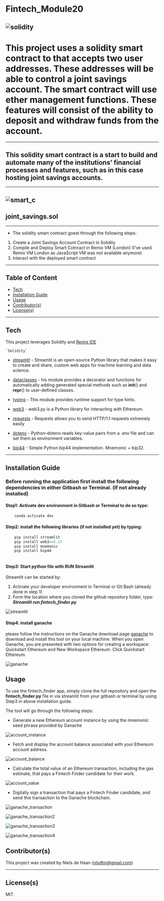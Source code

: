 # Fintech_Module20

![solidity](https://github.com/nielsdehaan1977/Fintech_Module20/blob/main/Images/solidity.jpg)
---
# This project uses a solidity smart contract to that accepts two user addresses. These addresses will be able to control a joint savings account. The smart contract will use ether management functions. These features will consist of the ability to deposit and withdraw funds from the account.

---
## This solidity smart contract is a start to build and automate many of the institutions’ financial processes and features, such as in this case hosting joint savings accounts.
---
![smart_c](https://github.com/nielsdehaan1977/Fintech_Module20/blob/main/Images/smartcontracts.jpg)
---
## joint_savings.sol
---
* The solidity smart contract goest through the following steps:

1. Create a Joint Savings Account Contract in Solidity
2. Compile and Deploy Smart Cotnract in Remix VM (London) (I've used Remix VM London as JavaScript VM was not available anymore)
3. Interact with the deployed smart contract

---
## Table of Content

- [Tech](#technologies)
- [Installation Guide](#installation-guide)
- [Usage](#usage)
- [Contributor(s)](#contributor(s))
- [License(s)](#license(s))

---
## Tech

This project leverages Solidity and [Remix IDE](https://remix.ethereum.org/)
```
`Solidity`
```
* [streamlit](https://streamlit.io/) - Streamlit is an open-source Python library that makes it easy to create and share, custom web apps for machine learning and data science.

* [dataclasses](https://docs.python.org/3/library/dataclasses.html) - his module provides a decorator and functions for automatically adding generated special methods such as __init__() and __repr__() to user-defined classes.

* [typing](https://docs.python.org/3/library/typing.html) - This module provides runtime support for type hints.

* [web3](https://web3py.readthedocs.io/en/stable/) - web3.py is a Python library for interacting with Ethereum.

* [requests](https://requests.readthedocs.io/en/latest/) - Requests allows you to send HTTP/1.1 requests extremely easily

* [dotenv](https://pypi.org/project/python-dotenv/) - Python-dotenv reads key-value pairs from a .env file and can set them as environment variables.

* [bip44](https://pypi.org/project/bip44/) - Simple Python bip44 implementation. Mnemonic + bip32.

---

## Installation Guide

### Before running the application first install the following dependencies in either Gitbash or Terminal. (If not already installed)

#### Step1: Activate dev environment in Gitbash or Terminal to do so type:
```python
    conda activate dev
```
#### Step2: install the following libraries (if not installed yet) by typing:
```python
    pip install streamlit
    pip install web3==5.17
    pip install mnemonic
    pip install bip44
    

 ```
#### Step3: Start python file with RUN Streamlit
Streamlit can be started by:
1. Activate your developer environment in Terminal or Git Bash (already done in step 1)
2. Form the location where you cloned the github repository folder, type: ***Streamlit run fintech_finder.py***

![streamlit](https://github.com/nielsdehaan1977/Fintech_Module19/blob/main/Images/streamlit_start.jpg)


#### Step4: install ganache
please follow the instructions on the Ganache download page [ganache](https://trufflesuite.com/ganache/) to download and install this tool on your local machine. When you open Ganache, you are presented with two options for creating a workspace: Quickstart Ethereum and New Workspace Ethereum. Click Quickstart Ethereum.

![ganache](https://github.com/nielsdehaan1977/Fintech_Module19/blob/main/Images/ganache.png)


## Usage

To use the fintech_finder app, simply clone the full repository and open the **fintech_finder.py** file in via streamlit from your gitbash or terminal by using Step3 in above installation guide. 

The tool will go through the following steps:

* Generate a new Ethereum account instance by using the mnemonic seed phrase provided by Ganache

![account_instance](https://github.com/nielsdehaan1977/Fintech_Module19/blob/main/Images/env_ganache_aligned.jpg)


* Fetch and display the account balance associated with your Ethereum account address.

![account_balance](https://github.com/nielsdehaan1977/Fintech_Module19/blob/main/Images/streamlit3.jpg)

* Calculate the total value of an Ethereum transaction, including the gas estimate, that pays a Fintech Finder candidate for their work.

![account_value](https://github.com/nielsdehaan1977/Fintech_Module19/blob/main/Images/streamlit2_val_transaction.jpg)


* Digitally sign a transaction that pays a Fintech Finder candidate, and send this transaction to the Ganache blockchain.

![ganache_transaction](https://github.com/nielsdehaan1977/Fintech_Module19/blob/main/Images/streamlit5.jpg)

![ganache_transaction2](https://github.com/nielsdehaan1977/Fintech_Module19/blob/main/Images/streamlit6.jpg)

![ganache_transaction3](https://github.com/nielsdehaan1977/Fintech_Module19/blob/main/Images/streamlit7.jpg)

![ganache_transaction4](https://github.com/nielsdehaan1977/Fintech_Module19/blob/main/Images/streamlit8_to_account_balance.jpg)


## Contributor(s)

This project was created by Niels de Haan (nlsdhn@gmail.com)

---

## License(s)

MIT
